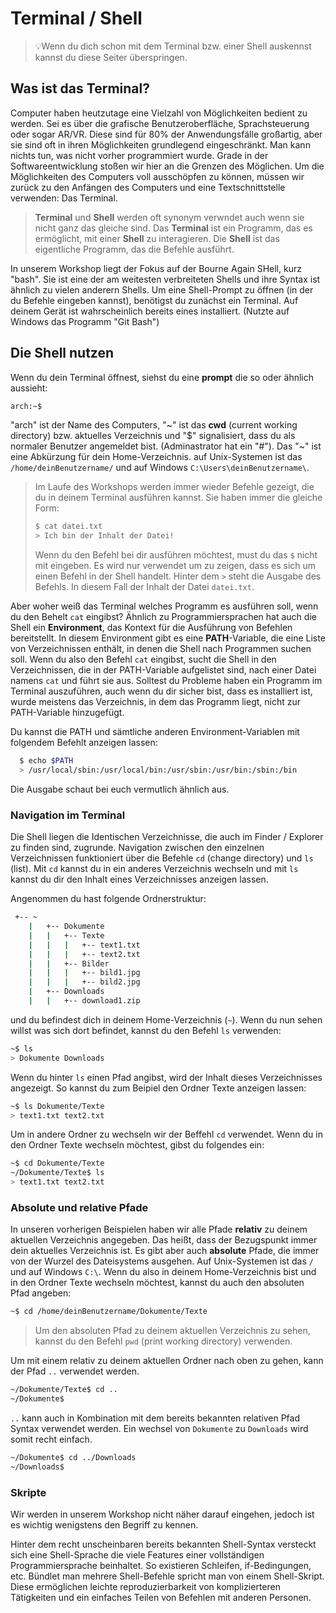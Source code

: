 # Terminal / Shell

> 💡Wenn du dich schon mit dem Terminal bzw. einer Shell auskennst kannst du diese Seiter überspringen.

## Was ist das Terminal?

Computer haben heutzutage eine Vielzahl von Möglichkeiten bedient zu werden. Sei es über die grafische Benutzeroberfläche, Sprachsteuerung oder sogar AR/VR. Diese sind für 80% der Anwendungsfälle großartig, aber sie sind oft in ihren Möglichkeiten grundlegend eingeschränkt. Man kann nichts tun, was nicht vorher programmiert wurde. Grade in der Softwareentwicklung stoßen wir hier an die Grenzen des Möglichen. Um die Möglichkeiten des Computers voll ausschöpfen zu können, müssen wir zurück zu den Anfängen des Computers und eine Textschnittstelle verwenden: Das Terminal.

> **Terminal** und **Shell** werden oft synonym verwndet auch wenn sie nicht ganz das gleiche sind. Das **Terminal** ist ein Programm, das es ermöglicht, mit einer **Shell** zu interagieren. Die **Shell** ist das eigentliche Programm, das die Befehle ausführt.

In unserem Workshop liegt der Fokus auf der Bourne Again SHell, kurz "bash". Sie ist eine der am weitesten verbreiteten Shells und ihre Syntax ist ähnlich zu vielen anderern Shells. Um eine Shell-Prompt zu öffnen (in der du Befehle eingeben kannst), benötigst du zunächst ein Terminal. Auf deinem Gerät ist wahrscheinlich bereits eines installiert. (Nutzte auf Windows das Programm "Git Bash")

## Die Shell nutzen

Wenn du dein Terminal öffnest, siehst du eine **prompt** die so oder ähnlich aussieht:

```bash
arch:~$
```

"arch" ist der Name des Computers, "\~" ist das **cwd** (current working directory) bzw. aktuelles Verzeichnis und "$" signalisiert, dass du als normaler Benutzer angemeldet bist. (Adminastrator hat ein "#").
Das "\~" ist eine Abkürzung für dein Home-Verzeichnis. auf Unix-Systemen ist das `/home/deinBenutzername/` und auf Windows `C:\Users\deinBenutzername\`.

> Im Laufe des Workshops werden immer wieder Befehle gezeigt, die du in deinem Terminal ausführen kannst. Sie haben immer die gleiche Form:
>
> ```bash
> $ cat datei.txt
> > Ich bin der Inhalt der Datei!
> ```
>
> Wenn du den Befehl bei dir ausführen möchtest, must du das `$` nicht mit eingeben. Es wird nur verwendet um zu zeigen, dass es sich um einen Befehl in der Shell handelt. Hinter dem `>` steht die Ausgabe des Befehls. In diesem Fall der Inhalt der Datei `datei.txt`.

Aber woher weiß das Terminal welches Programm es ausführen soll, wenn du den Behelt `cat` eingibst? Ähnlich zu Programmiersprachen hat auch die Shell ein **Environment**, das Kontext für die Ausführung von Befehlen bereitstellt. In diesem Environment gibt es eine **PATH**-Variable, die eine Liste von Verzeichnissen enthält, in denen die Shell nach Programmen suchen soll. Wenn du also den Befehl `cat` eingibst, sucht die Shell in den Verzeichnissen, die in der PATH-Variable aufgelistet sind, nach einer Datei namens `cat` und führt sie aus. Solltest du Probleme haben ein Programm im Terminal auszuführen, auch wenn du dir sicher bist, dass es installiert ist, wurde meistens das Verzeichnis, in dem das Programm liegt, nicht zur PATH-Variable hinzugefügt.

Du kannst die PATH und sämtliche anderen Environment-Variablen mit folgendem Befehlt anzeigen lassen:

```bash
  $ echo $PATH
  > /usr/local/sbin:/usr/local/bin:/usr/sbin:/usr/bin:/sbin:/bin
```

Die Ausgabe schaut bei euch vermutlich ähnlich aus.

### Navigation im Terminal

Die Shell liegen die Identischen Verzeichnisse, die auch im Finder / Explorer zu finden sind, zugrunde. Navigation zwischen den einzelnen Verzeichnissen funktioniert über die Befehle `cd` (change directory) und `ls` (list). Mit `cd` kannst du in ein anderes Verzeichnis wechseln und mit `ls` kannst du dir den Inhalt eines Verzeichnisses anzeigen lassen.

Angenommen du hast folgende Ordnerstruktur:

```bash
 +-- ~
    |   +-- Dokumente
    |   |   +-- Texte
    |   |   |   +-- text1.txt
    |   |   |   +-- text2.txt
    |   |   +-- Bilder
    |   |   |   +-- bild1.jpg
    |   |   |   +-- bild2.jpg
    |   +-- Downloads
    |   |   +-- download1.zip
```

und du befindest dich in deinem Home-Verzeichnis (`~`). Wenn du nun sehen willst was sich dort befindet, kannst du den Befehl `ls` verwenden:

```bash
~$ ls
> Dokumente Downloads
```

Wenn du hinter `ls` einen Pfad angibst, wird der Inhalt dieses Verzeichnisses angezeigt. So kannst du zum Beipiel den Ordner Texte anzeigen lassen:

```bash
~$ ls Dokumente/Texte
> text1.txt text2.txt
```

Um in andere Ordner zu wechseln wir der Beffehl `cd` verwendet. Wenn du in den Ordner Texte wechseln möchtest, gibst du folgendes ein:

```bash
~$ cd Dokumente/Texte
~/Dokumente/Texte$ ls
> text1.txt text2.txt
```

### Absolute und relative Pfade

In unseren vorherigen Beispielen haben wir alle Pfade **relativ** zu deinem aktuellen Verzeichnis angegeben. Das heißt, dass der Bezugspunkt immer dein aktuelles Verzeichnis ist. Es gibt aber auch **absolute** Pfade, die immer von der Wurzel des Dateisystems ausgehen. Auf Unix-Systemen ist das `/` und auf Windows `C:\`. Wenn du also in deinem Home-Verzeichnis bist und in den Ordner Texte wechseln möchtest, kannst du auch den absoluten Pfad angeben:

```bash
~$ cd /home/deinBenutzername/Dokumente/Texte
```

> Um den absoluten Pfad zu deinem aktuellen Verzeichnis zu sehen, kannst du den Befehl `pwd` (print working directory) verwenden.

Um mit einem relativ zu deinem aktuellen Ordner nach oben zu gehen, kann der Pfad `..` verwendet werden.

```bash
~/Dokumente/Texte$ cd ..
~/Dokumente$
```

`..` kann auch in Kombination mit dem bereits bekannten relativen Pfad Syntax verwendet werden. Ein wechsel von `Dokumente` zu `Downloads` wird somit recht einfach.

```bash
~/Dokumente$ cd ../Downloads
~/Downloads$
```

### Skripte

Wir werden in unserem Workshop nicht näher darauf eingehen, jedoch ist es wichtig wenigstens den Begriff zu kennen.

Hinter dem recht unscheinbaren bereits bekannten Shell-Syntax versteckt sich eine Shell-Sprache die viele Features einer vollständigen Programmiersprache beinhaltet. So existieren Schleifen, if-Bedingungen, etc. Bündlet man mehrere Shell-Befehle spricht man von einem Shell-Skript. Diese ermöglichen leichte reproduzierbarkeit von komplizierteren Tätigkeiten und ein einfaches Teilen von Befehlen mit anderen Personen.

